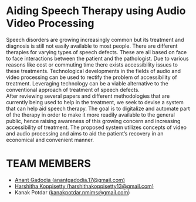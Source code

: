 # Aiding Speech Therapy using Audio Video Processing
Speech disorders are growing increasingly common but its treatment and diagnosis is still not easily available to most people. There are different therapies for varying types of speech defects. These are all based on face to face interactions between the patient and the pathologist. Due to various reasons like cost or commuting time there exists accessibility issues to these treatments.  Technological developments in the fields of audio and video processing can be used to rectify the problem of accessibility of treatment. Leveraging technology can be a viable alternative to the conventional approach of treatment of speech defects.
<br />After reviewing several papers and different methodologies that are currently being used to help in the treatment, we seek to devise a system that can help aid speech therapy. The goal is to digitalize and automate part of the therapy in order to make it more readily available to the general public, hence raising awareness of this growing concern and increasing accessibility of treatment. The proposed system utilizes concepts of video and audio processing and aims to aid the patient’s recovery in an economical and convenient manner.
# TEAM MEMBERS
- [Anant Gadodia (anantgadodia.17@gmail.com)](https://github.com/antgad)
- [Harshitha Koppisetty (harshithakoppisetty13@gmail.com)](https://github.com/13HarshithaK)
- Kanak Potdar (kanakpotdar.nmims@gmail.com)
